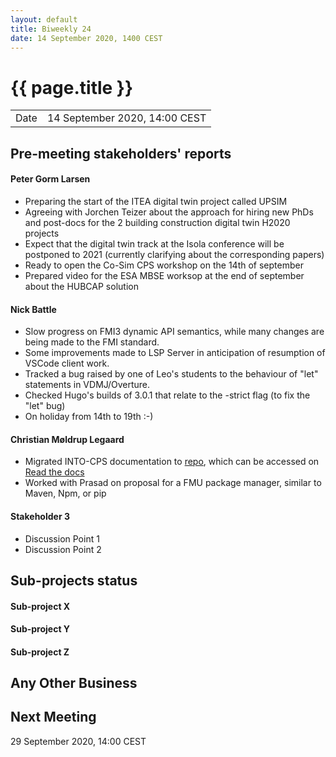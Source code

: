 ```yaml
---
layout: default
title: Biweekly 24
date: 14 September 2020, 1400 CEST
---
```


<script src="https://code.jquery.com/jquery-1.11.1.min.js">
</script>
<script src="/javascripts/edit.js"></script>
<script>setEditButonNm();</script>

# {{ page.title }}

|||
|---|---|
| Date | 14 September 2020, 14:00 CEST |


## Pre-meeting stakeholders' reports

<!-- Please keep in mind that the minutes are publicly available.-->

#### Peter Gorm Larsen
* Preparing the start of the ITEA digital twin project called UPSIM
* Agreeing with Jorchen Teizer about the approach for hiring new PhDs and post-docs for the 2 building construction digital twin H2020 projects
* Expect that the digital twin track at the Isola conference will be postponed to 2021 (currently clarifying about the corresponding papers)
* Ready to open the Co-Sim CPS workshop on the 14th of september
* Prepared video for the ESA MBSE worksop at the end of september about the HUBCAP solution

#### Nick Battle
* Slow progress on FMI3 dynamic API semantics, while many changes are being made to the FMI standard.
* Some improvements made to LSP Server in anticipation of resumption of VSCode client work.
* Tracked a bug raised by one of Leo's students to the behaviour of "let" statements in VDMJ/Overture.
* Checked Hugo's builds of 3.0.1 that relate to the -strict flag (to fix the "let" bug)
* On holiday from 14th to 19th :-)

#### Christian Møldrup Legaard
* Migrated INTO-CPS documentation to [repo](https://github.com/INTO-CPS-Association/Documentation), which can be accessed on [Read the docs](https://into-cps-association.readthedocs.io/en/latest/?badge=latest)
* Worked with Prasad on proposal for a FMU package manager, similar to Maven, Npm, or pip

#### Stakeholder 3
* Discussion Point 1
* Discussion Point 2


## Sub-projects status


#### Sub-project X

#### Sub-project Y

#### Sub-project Z

##  Any Other Business

Next Meeting
------------

29 September 2020, 14:00 CEST


<div id="edit_page_div"></div>
